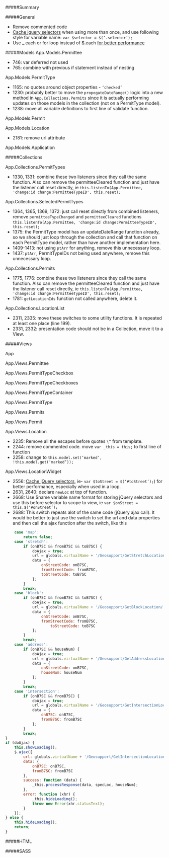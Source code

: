#####Summary


#####General
- Remove commented code
- [Cache jquery selectors](https://github.com/nycdot/javascript#jquery) when using more than once, and use following style for variable name: `var $selector = $(‘.selector’);`
- Use _.each or for loop instead of $.each [for better performance](http://jsperf.com/jquery-each-vs-for-loop/35)


#####Models
App.Models.Permittee
- 746: var deferred not used
- 765: combine with previous if statement instead of nesting

App.Models.PermitType
- 1165: no quotes around object properties - `‘checked’`
- 1230: probably better to move the `propogateDateRange()` logic into a new method in `App.Collections.Permits` since it is actually performing updates on those models in the collection (not on a PermitType model).
- 1238: move all variable definitions to first line of validate function.

App.Models.Permit

App.Models.Location
- 2181: remove url attribute

App.Models.Application


#####Collections

App.Collections.PermitTypes
- 1330, 1331: combine these two listeners since they call the same function. Also can remove the permitteeCleared function and just have the listener call reset directly, ie `this.listenTo(App.Permittee, 'change:id change:PermitteeTypeID', this.reset);`

App.Collections.SelectedPermitTypes
- 1364, 1365, 1369, 1372: just call reset directly from combined listeners, remove `permitteeTypeChanged` and `permitteeCleared` functions `this.listenTo(App.Permittee, 'change:id change:PermitteeTypeID', this.reset);`
- 1375: the PermitType model has an updateDateRange function already, so we should just loop through the collection and call that function on each PermitType model, rather than have another implementation here.
- 1409-1413: not using `ptArr` for anything, remove this unnecessary loop.
- 1437: `ptArr`, PermitTypeIDs not being used anywhere, remove this unnecessary loop.

App.Collections.Permits
- 1775, 1776: combine these two listeners since they call the same function. Also can remove the permitteeCleared function and just have the listener call reset directly, ie `this.listenTo(App.Permittee, 'change:id change:PermitteeTypeID', this.reset);`
- 1781: `getLocationIds` function not called anywhere, delete it.

App.Collections.LocationList
- 2311, 2335: move these switches to some utility functions. It is repeated at least one place (line 199).
- 2331, 2332: presentation code should not be in a Collection, move it to a View.

#####Views

App

App.Views.Permittee

App.Views.PermitTypeCheckbox

App.Views.PermitTypeCheckboxes

App.Views.PermitTypeContainer

App.Views.PermitType

App.Views.Permits

App.Views.Permit

App.Views.Location
- 2235: Remove all the escapes before quotes `\”` from template.
- 2244: remove commented code. move `var _this = this;` to first line of function
- 2258: change to `this.model.set(‘marked’, !this.model.get(‘marked’));`

App.Views.LocationWidget
- 2556: [Cache jQuery selectors](https://github.com/nycdot/javascript#jquery), ie- `var $toStreet = $(‘#toStreet’);`) for better performance, especially when used in a loop.
- 2631, 2640: declare `newLoc` at top of function.
- 2668: Use $name variable name format for storing jQuery selectors and use this before selector to scope to view, ie `var $onStreet = this.$(‘#onStreet’);`
- 2688: This switch repeats alot of the same code (jQuery ajax call). It would be better to just use the switch to set the url and data properties and then call the ajax function after the switch, like this
```javascript
    case 'map':
        return false;
    case 'stretch':
        if (onB7SC && fromB7SC && toB7SC) {
            doAjax = true;
            url = globals.virtualName + '/Geosupport/GetStretchLocations/';
            data = {
                onStreetCode: onB7SC,
                fromStreetCode: fromB7SC,
                toStreetCode: toB7SC
            };
        }
        break;
    case 'block':
        if (onB7SC && fromB7SC && toB7SC) {
            doAjax = true;
            url = globals.virtualName + '/Geosupport/GetBlockLocation/';
            data = {
                onStreetCode: onB7SC,
                fromStreetCode: fromB7SC,
                    toStreetCode: toB7SC
            };
        }
        break;
    case 'address':
        if (onB7SC && houseNum) {
            doAjax = true;
            url = globals.virtualName + '/Geosupport/GetAddressLocation/';
            data = {
                onStreetCode: onB7SC,
                houseNum: houseNum
            };
        }
        break;
    case 'intersection':
        if (onB7SC && fromB7SC) {
            doAjax = true;
            url = globals.virtualName + '/Geosupport/GetIntersectionLocation/';
            data = {
                onB7SC: onB7SC,
                fromB7SC: fromB7SC
            };
        } 
        break;
}
if (doAjax) {
    this.showLoading();
    $.ajax({
        url: globals.virtualName + '/Geosupport/GetIntersectionLocation/',
        data: {
            onB7SC: onB7SC,
            fromB7SC: fromB7SC
        },
        success: function (data) {
            _this.processResponse(data, specLoc, houseNum);
        },
        error: function (xhr) {
            _this.hideLoading();
            throw new Error(xhr.statusText);
        }
    });
} else {
    this.hideLoading();
    return;
}
```

#####HTML


#####SASS

